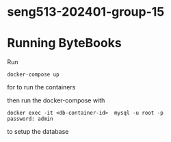 # seng513-202401-group-15

# Running ByteBooks

Run 
```
docker-compose up
```
for to run the containers

then run the docker-compose with
```
docker exec -it <db-container-id>  mysql -u root -p
password: admin
```
to setup the database